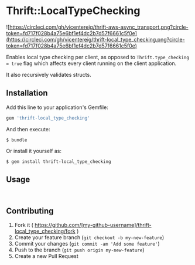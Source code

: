 # Thrift::LocalTypeChecking

![https://circleci.com/gh/vicentereig/thrift-aws-async_transport.png?circle-token=fd717f028b4a75e6bf1ef4dc2b7d57f6661c5f0e](https://circleci.com/gh/vicentereig/thrift-local_type_checking.png?circle-token=fd717f028b4a75e6bf1ef4dc2b7d57f6661c5f0e)

Enables local type checking per client, as opposed to `Thrift.type_checking = true` flag
which affects every client running on the client application.

It also recursively validates structs.

## Installation

Add this line to your application's Gemfile:

```ruby
gem 'thrift-local_type_checking'
```

And then execute:

    $ bundle

Or install it yourself as:

    $ gem install thrift-local_type_checking

## Usage

```thrift

```

```ruby


```

## Contributing

1. Fork it ( https://github.com/[my-github-username]/thrift-local_type_checking/fork )
2. Create your feature branch (`git checkout -b my-new-feature`)
3. Commit your changes (`git commit -am 'Add some feature'`)
4. Push to the branch (`git push origin my-new-feature`)
5. Create a new Pull Request
